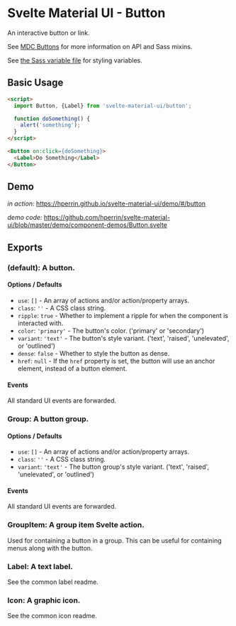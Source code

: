 # Svelte Material UI - Button

An interactive button or link.

See [MDC Buttons](https://material.io/develop/web/components/buttons/) for more information on API and Sass mixins.

See [the Sass variable file](https://github.com/material-components/material-components-web/blob/master/packages/mdc-button/_variables.scss) for styling variables.

## Basic Usage

```html
<script>
  import Button, {Label} from 'svelte-material-ui/button';

  function doSomething() {
    alert('something');
  }
</script>

<Button on:click={doSomething}>
  <Label>Do Something</Label>
</Button>
```

## Demo

*in action:* https://hperrin.github.io/svelte-material-ui/demo/#/button

*demo code:* https://github.com/hperrin/svelte-material-ui/blob/master/demo/component-demos/Button.svelte

## Exports

### (default): A button.

#### Options / Defaults

* `use`: `[]` - An array of actions and/or action/property arrays.
* `class`: `''` - A CSS class string.
* `ripple`: `true` - Whether to implement a ripple for when the component is interacted with.
* `color`: `'primary'` - The button's color. ('primary' or 'secondary')
* `variant`: `'text'` - The button's style variant. ('text', 'raised', 'unelevated', or 'outlined')
* `dense`: `false` - Whether to style the button as dense.
* `href`: `null` - If the `href` property is set, the button will use an anchor element, instead of a button element.

#### Events

All standard UI events are forwarded.

### Group: A button group.

#### Options / Defaults

* `use`: `[]` - An array of actions and/or action/property arrays.
* `class`: `''` - A CSS class string.
* `variant`: `'text'` - The button group's style variant. ('text', 'raised', 'unelevated', or 'outlined')

#### Events

All standard UI events are forwarded.

### GroupItem: A group item Svelte action.

Used for containing a button in a group. This can be useful for containing menus along with the button.

### Label: A text label.

See the common label readme.

### Icon: A graphic icon.

See the common icon readme.